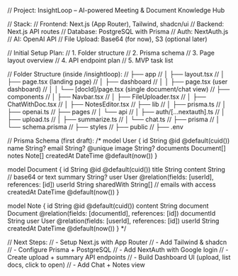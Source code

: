 // Project: InsightLoop – AI-powered Meeting & Document Knowledge Hub

// Stack:
// Frontend: Next.js (App Router), Tailwind, shadcn/ui
// Backend: Next.js API routes
// Database: PostgreSQL with Prisma
// Auth: NextAuth.js
// AI: OpenAI API
// File Upload: Base64 (for now), S3 (optional later)

// Initial Setup Plan:
// 1. Folder structure
// 2. Prisma schema
// 3. Page layout overview
// 4. API endpoint plan
// 5. MVP task list

// Folder Structure (inside /insightloop):
// ├── app
// │   ├── layout.tsx
// │   ├── page.tsx (landing page)
// │   ├── dashboard
// │   │   ├── page.tsx (user dashboard)
// │   │   └── [docId]/page.tsx (single document/chat view)
// ├── components
// │   ├── Navbar.tsx
// │   ├── FileUploader.tsx
// │   ├── ChatWithDoc.tsx
// │   ├── NotesEditor.tsx
// ├── lib
// │   ├── prisma.ts
// │   ├── openai.ts
// ├── pages
// │   └── api
// │       ├── auth/[...nextauth].ts
// │       ├── upload.ts
// │       ├── summarize.ts
// │       └── chat.ts
// ├── prisma
// │   └── schema.prisma
// ├── styles
// ├── public
// ├── .env

// Prisma Schema (first draft):
/*
model User {
  id            String   @id @default(cuid())
  name          String?
  email         String? @unique
  image         String?
  documents     Document[]
  notes         Note[]
  createdAt     DateTime @default(now())
}

model Document {
  id            String   @id @default(cuid())
  title         String
  content       String   // base64 or text
  summary       String?
  user          User     @relation(fields: [userId], references: [id])
  userId        String
  sharedWith    String[] // emails with access
  createdAt     DateTime @default(now())
}

model Note {
  id            String   @id @default(cuid())
  content       String
  document      Document @relation(fields: [documentId], references: [id])
  documentId    String
  user          User     @relation(fields: [userId], references: [id])
  userId        String
  createdAt     DateTime @default(now())
}
*/

// Next Steps:
// - Setup Next.js with App Router
// - Add Tailwind & shadcn
// - Configure Prisma + PostgreSQL
// - Add NextAuth with Google login
// - Create upload + summary API endpoints
// - Build Dashboard UI (upload, list docs, click to open)
// - Add Chat + Notes view
